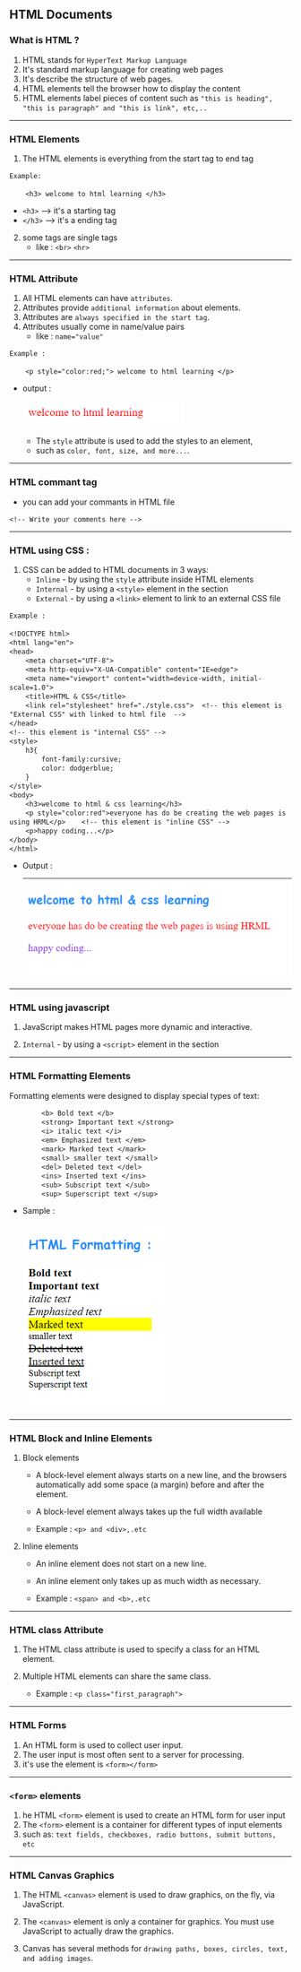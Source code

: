 ## HTML Documents

### What is HTML ?

1. HTML stands for `HyperText Markup Language`
2. It's standard markup language for creating web pages
3. It's describe the structure of web pages.
4. HTML elements tell the browser how to display the content
5. HTML elements label pieces of content such as `"this is heading", "this is paragraph" and "this is link", etc,..`

<hr>

### HTML Elements

1. The HTML elements is everything from the start tag to end tag

```
Example:
    
    <h3> welcome to html learning </h3>

```
- `<h3>` --> it's a starting tag   
- `</h3>` -->  it's a ending tag

2. some tags are single tags
    - like : `<br>` `<hr>` 

<hr>

### HTML Attribute

1. All HTML elements can have `attributes`.
2. Attributes provide `additional information` about elements.
3. Attributes are `always specified in the start tag`.
4. Attributes usually come in name/value pairs 
    - like :  `name="value"`
```
Example :

    <p style="color:red;"> welcome to html learning </p>
```

- output : 
    
    ![welcome to html](./pictures/welcome-to-html.png)

    - The `style` attribute is used to add the styles to an element, 
    - such as `color, font, size, and more...`.

<hr>

### HTML commant tag

- you can add your commants in HTML file
```
<!-- Write your comments here -->
``` 
<hr>

### HTML using CSS : 

1. CSS can be added to HTML documents in 3 ways:
    - `Inline` - by using the `style` attribute inside HTML elements
    - `Internal` - by using a `<style>` element in the <head> section
    - `External` - by using a `<link>` element to link to an external CSS file

```
Example :

<!DOCTYPE html>
<html lang="en">
<head>
    <meta charset="UTF-8">
    <meta http-equiv="X-UA-Compatible" content="IE=edge">
    <meta name="viewport" content="width=device-width, initial-scale=1.0">
    <title>HTML & CSS</title>
    <link rel="stylesheet" href="./style.css">  <!-- this element is "External CSS" with linked to html file  -->
</head>
<!-- this element is "internal CSS" -->
<style>
    h3{
        font-family:cursive;
        color: dodgerblue;
    }
</style>
<body>
    <h3>welcome to html & css learning</h3>
    <p style="color:red">everyone has do be creating the web pages is using HRML</p>    <!-- this element is "inline CSS" -->
    <p>happy coding...</p>
</body>
</html>
```

- Output : 

    ![welcome to html & css](./pictures/welcome-to-html-css.png)

<hr>

### HTML using javascript

1. JavaScript makes HTML pages more dynamic and interactive.

2. `Internal` - by using a `<script>` element in the <head> section
<hr>

### HTML Formatting Elements
Formatting elements were designed to display special types of text:
```
        <b> Bold text </b>   
        <strong> Important text </strong>   
        <i> italic text </i>
        <em> Emphasized text </em>
        <mark> Marked text </mark> 
        <small> smaller text </small> 
        <del> Deleted text </del> 
        <ins> Inserted text </ins> 
        <sub> Subscript text </sub>
        <sup> Superscript text </sup>

```
- Sample :

    ![html formatting](./pictures/html-formtting.png)


<hr>

### HTML Block and Inline Elements

1. Block elements
    - A block-level element always starts on a new line, and the browsers automatically add some space (a margin) before and after the element.

    - A block-level element always takes up the full width available

    - Example : `<p> and <div>,.etc`

2. Inline elements

    - An inline element does not start on a new line.

    - An inline element only takes up as much width as necessary.

    - Example : `<span> and <b>,.etc`

<hr>

### HTML class Attribute
1. The HTML class attribute is used to specify a class for an HTML element.

2. Multiple HTML elements can share the same class.

    - Example : `<p class="first_paragraph">`

<hr>

### HTML Forms

1. An HTML form is used to collect user input. 
2. The user input is most often sent to a server for processing.
3. it's use the element is `<form></form>`

<hr>

### `<form>` elements

1. he HTML `<form>` element is used to create an HTML form for user input
2. The `<form>` element is a container for different types of input elements 
3. such as: `text fields, checkboxes, radio buttons, submit buttons, etc`

<hr>

### HTML Canvas Graphics

1. The HTML `<canvas>` element is used to draw graphics, on the fly, via JavaScript.

2. The `<canvas>` element is only a container for graphics. You must use JavaScript to actually draw the graphics.

3. Canvas has several methods for `drawing paths, boxes, circles, text, and adding images`.